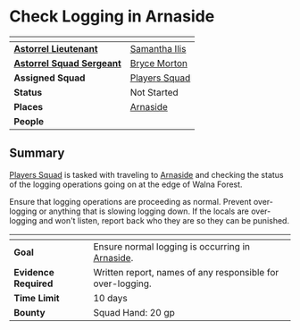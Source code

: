# Check Logging in Arnaside

| []() | |
| --- | --- |
| **[Astorrel Lieutenant](../ranks/5-lieutenant.md)** | [Samantha Ilis](../../../../../people/samantha-ilis.md) |
| **[Astorrel Squad Sergeant](../ranks/4-squad-sergeant.md)** | [Bryce Morton](../../../../../people/bryce-morton.md) |
| **Assigned Squad** | [Players Squad](../squads/players.md) |
| **Status** | Not Started |
| **Places** | [Arnaside](../../../settlements/arnaside/README.md) |
| **People** | |

## Summary

[Players Squad](../squads/players.md) is tasked with traveling to [Arnaside](../../../settlements/arnaside/README.md) and checking the status of the logging operations going on at the edge of Walna Forest.

Ensure that logging operations are proceeding as normal. Prevent over-logging or anything that is slowing logging down. If the locals are over-logging and won't listen, report back who they are so they can be punished.

| []() | |
| --- | --- |
| **Goal** | Ensure normal logging is occurring in [Arnaside](../../../settlements/arnaside/README.md). |
| **Evidence Required** | Written report, names of any responsible for over-logging. |
| **Time Limit** | 10 days |
| **Bounty** | Squad Hand: 20 gp |
